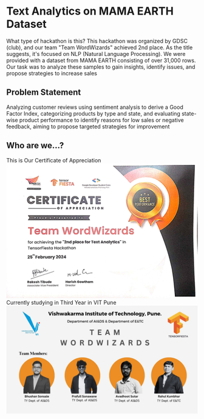
# Text Analytics on MAMA EARTH Dataset

What type of hackathon is this? This hackathon was organized by GDSC (club), and our team "Team WordWizards" achieved 2nd place. As the title suggests, it's focused on NLP (Natural Language Processing). We were provided with a dataset from MAMA EARTH consisting of over 31,000 rows. Our task was to analyze these samples to gain insights, identify issues, and propose strategies to increase sales
## Problem Statement
Analyzing customer reviews using sentiment analysis to derive a Good Factor Index, categorizing products by type and state, and evaluating state-wise product performance to identify reasons for low sales or negative feedback, aiming to propose targeted strategies for improvement
## Who are we...?
This is Our Certificate of Appreciation
![](https://github.com/prafuel/TensorFiesta_Hackathon/blob/main/screenshots/Tensorfiesta.jpg)
Currently studying in Third Year in VIT Pune
![](https://github.com/prafuel/TensorFiesta_Hackathon/blob/main/screenshots/1.jpg)
